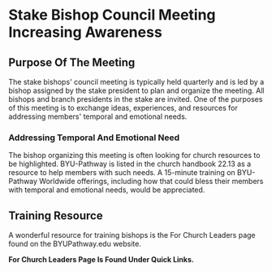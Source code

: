 # Stake Bishop Council Meeting Increasing Awareness

## Purpose Of The Meeting

The stake bishops' council meeting is typically held quarterly and is led by a bishop assigned by the stake president to plan and organize the meeting. All bishops and branch presidents in the stake are invited. One of the purposes of this meeting is to exchange ideas, experiences, and resources for addressing members' temporal and emotional needs.

### Addressing Temporal And Emotional Need

The bishop organizing this meeting is often looking for church resources to be highlighted. BYU-Pathway is listed in the church handbook 22.13 as a resource to help members with such needs. A 15-minute training on BYU-Pathway Worldwide offerings, including how that could bless their members with temporal and emotional needs, would be appreciated.

## Training Resource

A wonderful resource for training bishops is the For Church Leaders page found on the BYUPathway.edu website.

**For Church Leaders Page Is Found Under Quick Links.**

